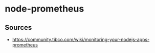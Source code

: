 # node-prometheus

## Sources
- https://community.tibco.com/wiki/monitoring-your-nodejs-apps-prometheus
